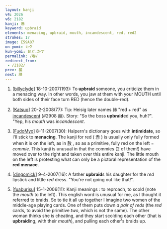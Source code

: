 ```yaml
---
layout: kanji
v4: 2026
v6: 2182
kanji: 嚇
keyword: upbraid
elements: menacing, upbraid, mouth, incandescent, red, red2
strokes: 17
image: E59A87
on-yomi: カク
kun-yomi: おど.かす
permalink: /嚇/
redirect_from:
 - /2182/
prev: 襲
next: 朕
---
```


1) [<a href="http://kanji.koohii.com/profile/billyclyde">billyclyde</a>] 18-10-2007(193): To<strong> upbraid</strong> someone, you criticize them in a menacing way. In other words, you jaw at them with your MOUTH until both sides of their face turn RED (hence the double-red).

2) [<a href="http://kanji.koohii.com/profile/Katsuo">Katsuo</a>] 20-2-2008(77): Tip: Heisig later names 赫 &quot;red + red&quot; as <a href="../v4/2908.html">incandescent</a> (#2908 赫). Story: &quot;So the boss<strong> upbraid</strong>ed you, huh?&quot;. &quot;Yep, his <em>mouth</em> was <em>incandescent</em>.

3) [<a href="http://kanji.koohii.com/profile/FudoMyo">FudoMyo</a>] 8-11-2007(30): Halpern&#039;s dictionary goes with <strong>intimidate</strong>, so I&#039;ll stick to <strong>menacing</strong>. The kanji for red ( 赤 ) is usually only fully formed when it is on the left, as in 赦 , so as a primitive, fully red on the left = <em>commie</em>. This kanji is unusual in that the commies (2 of them!) have moved over to the right and taken over this entire kanji. The little mouth on the left is protesting what can only be a pictoral representation of the <strong>red menace</strong>.

4) [<a href="http://kanji.koohii.com/profile/dingomick">dingomick</a>] 9-4-2007(16): A father <strong>upbraid</strong>s his daughter for the <em>red</em> lipstick and little <em>red</em> dress. &quot;You&#039;re not going out like that!&quot;.

5) [<a href="http://kanji.koohii.com/profile/fuaburisu">fuaburisu</a>] 15-1-2006(11): Kanji meanings : to reproach, to scold (note the <em>mouth</em> to the left). This english word is unusual for me, as I thought it referred to braids. So to tie it all up together I imagine two women of the middle-age playing cards. One of them puts down <em>a pair of reds</em> (the <em>red</em> cards, to avoid the primitive <em>two</em>, which is not the same). The other woman thinks she is cheating, and they start scolding each other (that is<strong> upbraid</strong>ing, with their <em>mouth</em>), and pulling each other&#039;s braids up.

